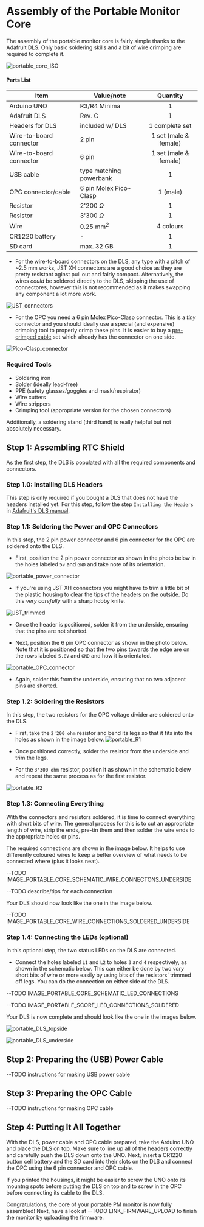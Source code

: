 # Assembly of the Portable Monitor Core

The assembly of the portable monitor core is fairly simple thanks to the Adafruit DLS. Only basic soldering skills and a bit of wire crimping are required to complete it.

![portable_core_ISO](https://github.com/Global-Health-Engineering/arduino-opc-portable-and-sationary/blob/main/img/portable_core_ISO.jpg)

#### Parts List

| Item                    | Value/note              | Quantity              |
| ----------------------- | ----------------------- | :-------------------: |
| Arduino UNO             | R3/R4 Minima            | 1                     |
| Adafruit DLS            | Rev. C                  | 1                     |
| Headers for DLS         | included w/ DLS         | 1 complete set        |
| Wire-to-board connector | 2 pin                   | 1 set (male & female) |
| Wire-to-board connector | 6 pin                   | 1 set (male & female) |
| USB cable               | type matching powerbank | 1                     |
| OPC connector/cable     | 6 pin Molex Pico-Clasp  | 1 (male)              |
| Resistor                | 2'200 $\Omega$          | 1                     |
| Resistor                | 3'300 $\Omega$          | 1                     |
| Wire                    | 0.25 $\textrm{mm}^2$    | 4 colours             |
| CR1220 battery          | -                       | 1                     |
| SD card                 | max. 32 GB              | 1                     |

- For the wire-to-board connectors on the DLS, any type with a pitch of ~2.5 mm works, JST XH connectors are a good choice as they are pretty resistant aginst pull out and fairly compact. Alternatively, the wires _could_ be soldered directly to the DLS, skipping the use of connectores, however this is not recommended as it makes swapping any component a lot more work.

![JST_connectors](https://github.com/Global-Health-Engineering/arduino-opc-portable-and-sationary/blob/main/img/JST_connectors.jpg)

- For the OPC you need a 6 pin Molex Pico-Clasp connector. This is a _tiny_ connector and you should ideally use a special (and expensive) crimping tool to properly crimp these pins. It is easier to buy a [pre-crimped cable](https://www.aliexpress.com/item/1005005897060590.html) set which already has the connector on one side.

![Pico-Clasp_connector](https://github.com/Global-Health-Engineering/arduino-opc-portable-and-sationary/blob/main/img/Pico-Clasp_connector.jpg)

### Required Tools

- Soldering iron
- Solder (ideally lead-free)
- PPE (safety glasses/goggles and mask/respirator)
- Wire cutters
- Wire strippers
- Crimping tool (appropriate version for the chosen connectors)

Additionally, a soldering stand (third hand) is really helpful but not absolutely necessary.

## Step 1: Assembling RTC Shield

As the first step, the DLS is populated with all the required components and connectors.  

### Step 1.0: Installing DLS Headers

This step is only required if you bought a DLS that does not have the headers installed yet. For this step, follow the step `Installing the Headers` in [Adafruit's DLS manual](https://cdn-learn.adafruit.com/downloads/pdf/adafruit-data-logger-shield.pdf).

### Step 1.1: Soldering the Power and OPC Connectors

In this step, the 2 pin power connector and 6 pin connector for the OPC are soldered onto the DLS. 

- First, position the 2 pin power connector as shown in the photo below in the holes labeled `5v` and `GND` and take note of its orientation. 

![portable_power_connector](https://github.com/Global-Health-Engineering/arduino-opc-portable-and-sationary/blob/main/img/portable_power_connector.jpg)

- If you're using JST XH connectors you might have to trim a little bit of the plastic housing to clear the tips of the headers on the outside. Do this _very carefully_ with a sharp hobby knife.

![JST_trimmed](https://github.com/Global-Health-Engineering/arduino-opc-portable-and-sationary/blob/main/img/JST_trimmed.jpg)

- Once the header is positioned, solder it from the underside, ensuring that the pins are not shorted.

- Next, position the 6 pin OPC connector as shown in the photo below. Note that it is positioned so that the two pins towards the edge are on the rows labeled `5.0V` and `GND` and how it is orientated.

![portable_OPC_connector](https://github.com/Global-Health-Engineering/arduino-opc-portable-and-sationary/blob/main/img/portable_OPC_connector.jpg)

- Again, solder this from the underside, ensuring that no two adjacent pins are shorted.

### Step 1.2: Soldering the Resistors

In this step, the two resistors for the OPC voltage divider are soldered onto the DLS.

- First, take the `2'200 ohm` resistor and bend its legs so that it fits into the holes as shown in the image below.
![portable_R1](https://github.com/Global-Health-Engineering/arduino-opc-portable-and-sationary/blob/main/img/portable_R1.jpg)

- Once positioned correctly, solder the resistor from the underside and trim the legs.

- For the `3'300 ohm` resistor, position it as shown in the schematic below and repeat the same process as for the first resistor.

![portable_R2](https://github.com/Global-Health-Engineering/arduino-opc-portable-and-sationary/blob/main/img/portable_R2.jpg)

### Step 1.3: Connecting Everything

With the connectors and resistors soldered, it is time to connect everything with short bits of wire. The general process for this is to cut an appropriate length of wire, strip the ends, pre-tin them and then solder the wire ends to the appropriate holes or pins.

The required connections are shown in the image below. It helps to use differently coloured wires to keep a better overview of what needs to be connected where (plus it looks neat).

--TODO IMAGE_PORTABLE_CORE_SCHEMATIC_WIRE_CONNECTONS_UNDERSIDE

--TODO describe/tips for each connection

Your DLS should now look like the one in the image below.

--TODO IMAGE_PORTABLE_CORE_WIRE_CONNECTIONS_SOLDERED_UNDERSIDE

### Step 1.4: Connecting the LEDs (optional)

In this optional step, the two status LEDs on the DLS are connected.

- Connect the holes labeled `L1` and `L2` to holes `3` and `4` respectively, as shown in the schematic below. This can either be done by two _very_ short bits of wire or more easily by using bits of the resistors' trimmed off legs. You can do the connection on either side of the DLS.

--TODO IMAGE_PORTABLE_CORE_SCHEMATIC_LED_CONNECTIONS

--TODO IMAGE_PORTABLE_SCORE_LED_CONNECTIONS_SOLDERED

Your DLS is now complete and should look like the one in the images below.

![portable_DLS_topside](https://github.com/Global-Health-Engineering/arduino-opc-portable-and-sationary/blob/main/img/portable_DLS_topside.jpg)

![portable_DLS_underside](https://github.com/Global-Health-Engineering/arduino-opc-portable-and-sationary/blob/main/img/portable_DLS_underside.jpg)

## Step 2: Preparing the (USB) Power Cable

--TODO instructions for making USB power cable

## Step 3: Preparing the OPC Cable

--TODO instructions for making OPC cable

## Step 4: Putting It All Together

With the DLS, power cable and OPC cable prepared, take the Arduino UNO and place the DLS on top. Make sure to line up all of the headers correctly and carefully push the DLS down onto the UNO. Next, insert a CR1220 button cell battery and the SD card into their slots on the DLS and connect the OPC using the 6 pin connector and OPC cable.

If you printed the housings, it might be easier to screw the UNO onto its mountng spots before putting the DLS on top and to screw in the OPC before connecting its cable to the DLS.

Congratulations, the core of your portable PM monitor is now fully assembled! Next, have a look at --TODO LINK_FIRMWARE_UPLOAD to finish the monitor by uploading the firmware.
